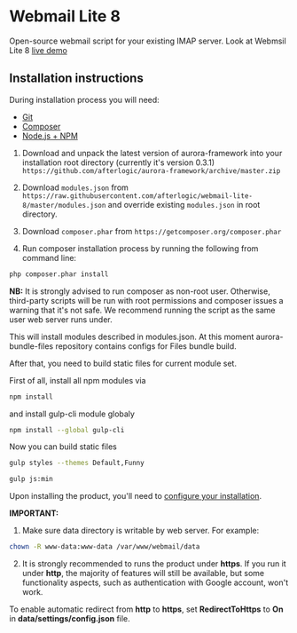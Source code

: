 # Webmail Lite 8
Open-source webmail script for your existing IMAP server.
Look at Webmsil Lite 8 [live demo](https://lite8.afterlogic.com)

## Installation instructions

During installation process you will need:
* [Git](https://git-scm.com/downloads)
* [Composer](https://getcomposer.org/download/)
* [Node.js + NPM](https://nodejs.org/en/)

1. Download and unpack the latest version of aurora-framework into your installation root directory (currently it's version 0.3.1)
`https://github.com/afterlogic/aurora-framework/archive/master.zip`

2. Download `modules.json` from `https://raw.githubusercontent.com/afterlogic/webmail-lite-8/master/modules.json` and override existing `modules.json` in root directory.

3. Download `composer.phar` from `https://getcomposer.org/composer.phar`

4. Run composer installation process by running the following from command line:
```bash
php composer.phar install
```

**NB:** It is strongly advised to run composer as non-root user. Otherwise, third-party scripts will be run with root permissions and composer issues a warning that it's not safe. We recommend running the script as the same user web server runs under.

This will install modules described in modules.json. At this moment aurora-bundle-files repository contains configs for Files bundle build.

After that, you need to build static files for current module set.

First of all, install all npm modules via
```bash
npm install
```
and install gulp-cli module globaly 
```bash
npm install --global gulp-cli
```

Now you can build static files
```bash
gulp styles --themes Default,Funny
```

```bash
gulp js:min
```

Upon installing the product, you'll need to [configure your installation](https://afterlogic.com/docs/webmail-lite-8/configuring-webmail).

**IMPORTANT:**

1. Make sure data directory is writable by web server. For example:
```bash
chown -R www-data:www-data /var/www/webmail/data
```

2. It is strongly recommended to runs the product under **https**. If you run it under **http**, the majority of features will still be available, but some functionality aspects, such as authentication with Google account, won't work.

To enable automatic redirect from **http** to **https**, set **RedirectToHttps** to **On** in **data/settings/config.json** file.
